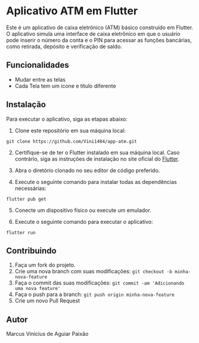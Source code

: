 # Aplicativo ATM em Flutter
Este é um aplicativo de caixa eletrônico (ATM) básico construído em Flutter. O aplicativo simula uma interface de caixa eletrônico em que o usuário pode inserir o número da conta e o PIN para acessar as funções bancárias, como retirada, depósito e verificação de saldo.

## Funcionalidades
- Mudar entre as telas
- Cada Tela tem um ícone e título diferente

## Instalação
Para executar o aplicativo, siga as etapas abaixo:

1. Clone este repositório em sua máquina local:
```
git clone https://github.com/Vini1404/app-atm.git
```
2. Certifique-se de ter o Flutter instalado em sua máquina local. Caso contrário, siga as instruções de instalação no site oficial do [Flutter](https://flutter.dev/).

3. Abra o diretório clonado no seu editor de código preferido.

4. Execute o seguinte comando para instalar todas as dependências necessárias:
```
flutter pub get
```
5. Conecte um dispositivo físico ou execute um emulador.

6. Execute o seguinte comando para executar o aplicativo:
```
flutter run
```

## Contribuindo

1. Faça um fork do projeto.
2. Crie uma nova branch com suas modificações: `git checkout -b minha-nova-feature`
3. Faça o commit das suas modificações: `git commit -am 'Adicionando uma nova feature'`
4. Faça o push para a branch: `git push origin minha-nova-feature`
5. Crie um novo Pull Request

## Autor

Marcus Vinicius de Aguiar Paixão
